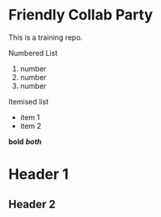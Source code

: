 # Friendly Collab Party

This is a training repo. 

Numbered List
1. number
2. number 
3. number 

Itemised list
* item 1
* item 2


**bold**
***both***

# Header 1
## Header 2

